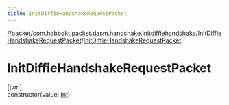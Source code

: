 ```yaml
---
title: InitDiffieHandshakeRequestPacket
---
```

//[packet](../../../index.html)/[com.habbokt.packet.dasm.handshake.initdiffiehandshake](../index.html)/[InitDiffieHandshakeRequestPacket](index.html)/[InitDiffieHandshakeRequestPacket](-init-diffie-handshake-request-packet.html)



# InitDiffieHandshakeRequestPacket



[jvm]\
constructor(value: [Int](https://kotlinlang.org/api/latest/jvm/stdlib/kotlin/-int/index.html))




